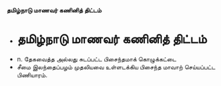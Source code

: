 **தமிழ்நாடு மாணவர் கணினித் திட்டம்**
- # தமிழ்நாடு மாணவர் கணினித் திட்டம்
- n. தேகவைத்த அல்லது சுடப்பட்ட பிசைந்தமாக் கொழுக்கட்டை
- சீமை இலந்தைப்பழம் முதலியவை உள்ளடக்கிய பிசைந்த மாவாற் செய்யப்பட்ட பிணியாரம்.

